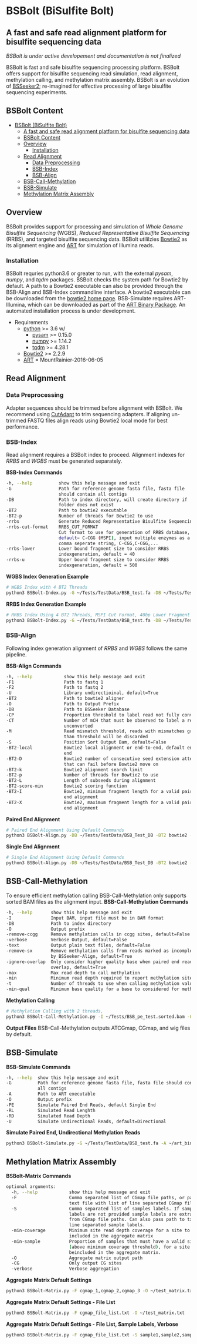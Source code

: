 # BSBolt (BiSulfite Bolt)
## A fast and safe read alignment platform for bisulfite sequencing data
*BSBolt is under active developement and documentation is not finalized*

BSBolt is fast and safe bisulfite sequencing processing platform. BSBolt offers support for bisulfite sequencing 
read simulation, read alignment, methylation calling, and methylation matrix assembly. BSBolt is 
an evolution of [BSSeeker2](https://github.com/BSSeeker/BSseeker2); re-imagined for effective processing of large 
bisulfite sequencing experiments.   

## BSBolt Content
- [BSBolt (BiSulfite Bolt)](#bsbolt-bisulfite-bolt)
  - [A fast and safe read alignment platform for bisulfite sequencing data](#a-fast-and-safe-read-alignment-platform-for-bisulfite-sequencing-data)
  - [BSBolt Content](#bsbolt-content)
  - [Overview](#overview)
    - [Installation](#installation)
  - [Read Alignment](#read-alignment)
    - [Data Preprocessing](#data-preprocessing)
    - [BSB-Index](#bsb-index)
    - [BSB-Align](#bsb-align)
  - [BSB-Call-Methylation](#bsb-call-methylation)
  - [BSB-Simulate](#bsb-simulate)
  - [Methylation Matrix Assembly](#methylation-matrix-assembly)

## Overview
BSBolt provides support for processing and simulation of *Whole Genome Bisulfite Sequencing* (WGBS), *Reduced 
Representative Bisulfite Sequencing* (RRBS), and targeted bisulfite sequencing data. BSBolt utililzies 
[Bowtie2](http://bowtie-bio.sourceforge.net/bowtie2/manual.shtml) as its alignment engine and 
[ART](https://www.niehs.nih.gov/research/resources/software/biostatistics/art/index.cfm) for simulation of 
Illumina reads. 

### Installation
BSBolt requries python3.6 or greater to run, with the external *pysam*, *numpy*, and *tqdm* packages. BSBolt checks the 
system path for Bowtie2 by default. A path to a Bowtie2 executable can also be provided through the BSB-Align and 
BSB-Index commandline interface. A bowtie2 executable can be downloaded from the 
[bowtie2 home page]( http://bowtie-bio.sourceforge.net/bowtie2/manual.shtml). BSB-Simulate requires ART-Illumina, which 
can be downloaded as part of the 
[ART Binary Package](https://www.niehs.nih.gov/research/resources/software/biostatistics/art/index.cfm). An automated 
installation process is under development.  
- Requirements 
    - [python](python.org) >= 3.6 w/
        - [pysam](https://github.com/pysam-developers/pysam) >= 0.15.0
        - [numpy](numpy.org) >= 1.14.2
        - [tqdm](https://pypi.org/project/tqdm/) >= 4.28.1
    - [Bowtie2](http://bowtie-bio.sourceforge.net/bowtie2/manual.shtml) >= 2.2.9
    - [ART](https://www.niehs.nih.gov/research/resources/software/biostatistics/art/index.cfm) = MountRainier-2016-06-05

## Read Alignment

### Data Preprocessing
Adapter sequences should be trimmed before alignment with BSBolt. We recommend using 
[CutAdapt](https://cutadapt.readthedocs.io/en/stable/) to trim sequencing adapters. If aligning un-trimmed FASTQ files 
align reads using Bowtie2 local mode for best performance.
### BSB-Index 
Read alignment requires a BSBolt index to proceed. Alignment indexes for *RRBS* and 
*WGBS* must be generated separately.
 
**BSB-Index Commands**
```bash
-h, --help          show this help message and exit
-G                  Path for reference genome fasta file, fasta file
                    should contain all contigs
-DB                 Path to index directory, will create directory if
                    folder does not exist
-BT2                Path to bowtie2 executable
-BT2-p              Number of threads for Bowtie2 to use
-rrbs               Generate Reduced Representative Bisulfite Sequencing Index
-rrbs-cut-format    RRBS_CUT_FORMAT
                    Cut format to use for generation of RRBS database,
                    default= C-CGG (MSPI), input multiple enzymes as a
                    comma seperate string, C-CGG,C-CGG,...
-rrbs-lower         Lower bound fragment size to consider RRBS
                    indexgeneration, default = 40
-rrbs-u             Upper bound fragment size to consider RRBS
                    indexgeneration, default = 500
```
**WGBS Index Generation Example**
```bash
# WGBS Index with 4 BT2 Threads
python3 BSBolt-Index.py -G ~/Tests/TestData/BSB_test.fa -DB ~/Tests/TestData/BSB_Test_DB -BT2 bowtie2 -BT2-p 4
```

**RRBS Index Generation Example**
```bash
# RRBS Index Using 4 BT2 Threads, MSPI Cut Format, 40bp Lower Fragment Bound, and 400bp Upper Fragment Bound
python3 BSBolt-Index.py -G ~/Tests/TestData/BSB_test.fa -DB ~/Tests/TestData/BSB_Test_DB -BT2 bowtie2 -BT2-p 4 -rrbs -rrbs-cut-format C-CGG -rrbs-lower 40 -rrbs-upper 400
```


### BSB-Align
Following index generation alignment of *RRBS* and *WGBS* follows the same pipeline.

**BSB-Align Commands**
```bash
-h, --help            show this help message and exit
-F1                   Path to fastq 1
-F2                   Path to fastq 2
-U                    Library undirectioinal, default=True
-BT2                  Path to bowtie2 aligner
-O                    Path to Output Prefix
-DB                   Path to BSSeeker Database
-CP                   Proportion threshold to label read not fully converted
-CT                   Number of mCH that must be observed to label a read
                      unconverted
-M                    Read mismatch threshold, reads with mismatches greater
                      than threshold will be discarded
-S                    Position Sort Output Bam, default=False
-BT2-local            Bowtie2 local alignment or end-to-end, default end-to-
                      end
-BT2-D                Bowtie2 number of consecutive seed extension attempts
                      that can fail before Bowtie2 move on
-BT2-k                Bowtie2 alignment search limit
-BT2-p                Number of threads for Bowtie2 to use
-BT2-L                Length of subseeds during alignment
-BT2-score-min        Bowtie2 scoring function
-BT2-I                Bowtie2, minimum fragment length for a valid paired-
                      end alignment
-BT2-X                Bowtie2, maximum fragment length for a valid paired-
                      end alignment
```
**Paired End Alignment**
```bash
# Paired End Alignment Using Default Commands
python3 BSBolt-Align.py -DB ~/Tests/TestData/BSB_Test_DB -BT2 bowtie2 -F1 ~/Tests/TestSimulations/BSB_pe_meth_1.fastq -F2 ~/Tests/TestSimulations/BSB_pe_meth_2.fastq -O ~/Tests/BSB_pe_test -S
```

**Single End Alignment**
```bash
# Single End Alignment Using Default Commands
python3 BSBolt-Align.py -DB ~/Tests/TestData/BSB_Test_DB -BT2 bowtie2 -F1 ~/Tests/TestSimulations/BSB_pe_meth_1.fastq -O ~/Tests/BSB_pe_test -S
```

## BSB-Call-Methylation
To ensure efficient methylation calling BSB-Call-Methylation only supports sorted BAM files as the alignment input.
**BSB-Call-Methylation Commands**
```bash
-h, --help       show this help message and exit
-I               Input BAM, input file must be in BAM format
-DB              Path to index directory
-O               Output prefix
-remove-ccgg     Remove methylation calls in ccgg sites, default=False
-verbose         Verbose Output, default=False
-text            Output plain text files, default=False
-remove-sx       Remove methylation calls from reads marked as incompletely
                 by BSSeeker-Align, default=True
-ignore-overlap  Only consider higher quality base when paired end reads
                 overlap, default=True
-max             Max read depth to call methylation
-min             Minimum read depth required to report methylation site
-t               Number of threads to use when calling methylation values
-min-qual        Minimum base quality for a base to considered for methylation calling
```

**Methylation Calling**
```bash
# Methylation Calling with 2 threads, 
python3 BSBolt-Call-Methylation.py -I ~/Tests/BSB_pe_test.sorted.bam -O ~/Tests/BSB_pe_test -DB ~/Tests/TestData/BSB_Test_DB -t 2 -verbose
```
**Output Files**
BSB-Call-Methylation outputs ATCGmap, CGmap, and wig files by default.

## BSB-Simulate
**BSB-Simulate Commands**
```bash
-h, --help  show this help message and exit
-G          Path for reference genome fasta file, fasta file should contain
            all contigs
-A          Path to ART executable
-O          Output prefix
-PE         Simulate Paired End Reads, default Single End
-RL         Simulated Read Lenghth
-RD         Simulated Read Depth
-U          Simulate Undirectional Reads, default=Directional
```
**Simulate Paired End, Undirectional Methylation Reads**
```bash
python3 BSBolt-Simulate.py -G ~/Tests/TestData/BSB_test.fa -A ~/art_bin_MountRainier/art_illumina -O ~/Tests/TestSimulations/BSB_pe -U -PE
```

## Methylation Matrix Assembly
**BSBolt-Matrix Commands**
```bash
optional arguments:
  -h, --help            show this help message and exit
  -F                    Comma separated list of CGmap file paths, or path to
                        text file with list of line separated CGmap file paths
  -S                    Comma separated list of samples labels. If sample
                        labels are not provided sample labels are extracted
                        from CGmap file paths. Can also pass path to txt for
                        line separated sample labels.
  -min-coverage         Minimum site read depth coverage for a site to be
                        included in the aggregate matrix
  -min-sample           Proportion of samples that must have a valid site
                        (above minimum coverage threshold), for a site to
                        beincluded in the aggregate matrix.
  -O                    Aggregate matrix output path
  -CG                   Only output CG sites
  -verbose              Verbose aggregation
```
**Aggregate Matrix Default Settings**

```bash
python3 BSBolt-Matrix.py -F cgmap_1,cgmap_2,cgmap_3 -O ~/test_matrix.txt
```
**Aggregate Matrix Default Settings - File List**

```bash
python3 BSBolt-Matrix.py -F cgmap_file_list.txt -O ~/test_matrix.txt
```

**Aggregate Matrix Default Settings - File List, Sample Labels, Verbose**

```bash
python3 BSBolt-Matrix.py -F cgmap_file_list.txt -S sample1,sample2,sample3 -O ~/test_matrix.txt -verbose
```

